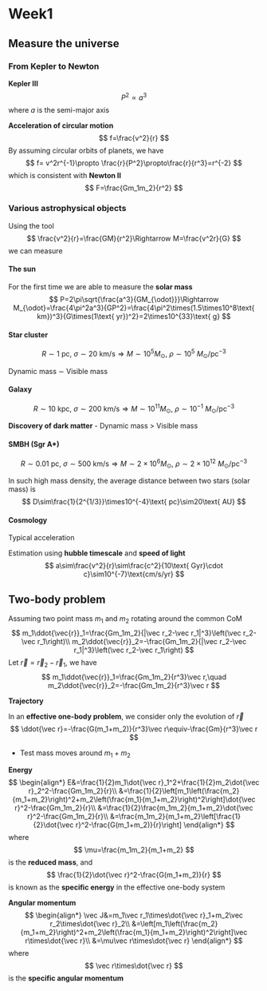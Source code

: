 # Week1

## Measure the universe

### From Kepler to Newton

**Kepler III**
$$
P^2\propto a^3
$$
where $a$ is the semi-major axis

**Acceleration of circular motion**
$$
f=\frac{v^2}{r}
$$
By assuming circular orbits of planets, we have
$$
f= v^2r^{-1}\propto \frac{r}{P^2}\propto\frac{r}{r^3}=r^{-2}
$$
which is consistent with **Newton II**
$$
F=\frac{Gm_1m_2}{r^2}
$$

### Various astrophysical objects

Using the tool
$$
\frac{v^2}{r}=\frac{GM}{r^2}\Rightarrow M=\frac{v^2r}{G}
$$
we can measure

#### The sun

For the first time we are able to measure the **solar mass**
$$
P=2\pi\sqrt{\frac{a^3}{GM_{\odot}}}\Rightarrow M_{\odot}=\frac{4\pi^2a^3}{GP^2}=\frac{4\pi^2\times(1.5\times10^8\text{ km})^3}{G\times(1\text{ yr})^2}=2\times10^{33}\text{ g}
$$

#### Star cluster

$$
R\sim1\text{ pc},\ \sigma\sim 20\text{ km/s}\Rightarrow M\sim10^5M_{\odot},\ \rho\sim10^5\ M_{\odot}\text{/pc}^{-3}
$$

Dynamic mass $\sim$ Visible mass

#### Galaxy

$$
R\sim10\text{ kpc},\ \sigma\sim 200\text{ km/s}\Rightarrow M\sim10^{11}M_{\odot},\ \rho\sim10^{-1}\ M_{\odot}\text{/pc}^{-3}
$$

**Discovery of dark matter** - Dynamic mass $>$ Visible mass

#### SMBH (Sgr A*)

$$
R\sim0.01\text{ pc},\ \sigma\sim 500\text{ km/s}\Rightarrow M\sim2\times10^{6}M_{\odot},\ \rho\sim2\times10^{12}\ M_{\odot}\text{/pc}^{-3}
$$

In such high mass density, the average distance between two stars (solar mass) is
$$
D\sim\frac{1}{2^{1/3}}\times10^{-4}\text{ pc}\sim20\text{ AU}
$$

#### Cosmology

Typical acceleration

Estimation using **hubble timescale** and **speed of light**
$$
a\sim\frac{v^2}{r}\sim\frac{c^2}{10\text{ Gyr}\cdot c}\sim10^{-7}\text{cm/s/yr}
$$

## Two-body problem

Assuming two point mass $m_1$ and $m_2$ rotating around the common CoM
$$
m_1\ddot{\vec{r}}_1=\frac{Gm_1m_2}{|\vec r_2-\vec r_1|^3}\left(\vec r_2-\vec r_1\right)\\
m_2\ddot{\vec{r}}_2=-\frac{Gm_1m_2}{|\vec r_2-\vec r_1|^3}\left(\vec r_2-\vec r_1\right)
$$
Let $\vec r=\vec r_2-\vec r_1$, we have
$$
m_1\ddot{\vec{r}}_1=\frac{Gm_1m_2}{r^3}\vec r,\quad 
m_2\ddot{\vec{r}}_2=-\frac{Gm_1m_2}{r^3}\vec r
$$

**Trajectory**

In an **effective one-body problem**, we consider only the evolution of $\vec r$
$$
\ddot{\vec r}=-\frac{G(m_1+m_2)}{r^3}\vec r\equiv-\frac{Gm}{r^3}\vec r
$$

- Test mass moves around $m_1+m_2$

**Energy**
$$
\begin{align*}
E&=\frac{1}{2}m_1\dot{\vec r}_1^2+\frac{1}{2}m_2\dot{\vec r}_2^2-\frac{Gm_1m_2}{r}\\
&=\frac{1}{2}\left[m_1\left(\frac{m_2}{m_1+m_2}\right)^2+m_2\left(\frac{m_1}{m_1+m_2}\right)^2\right]\dot{\vec r}^2-\frac{Gm_1m_2}{r}\\
&=\frac{1}{2}\frac{m_1m_2}{m_1+m_2}\dot{\vec r}^2-\frac{Gm_1m_2}{r}\\
&=\frac{m_1m_2}{m_1+m_2}\left[\frac{1}{2}\dot{\vec r}^2-\frac{G(m_1+m_2)}{r}\right]
\end{align*}
$$
where
$$
\mu=\frac{m_1m_2}{m_1+m_2}
$$
is the **reduced mass**, and
$$
\frac{1}{2}\dot{\vec r}^2-\frac{G(m_1+m_2)}{r}
$$
is known as the **specific energy** in the effective one-body system

**Angular momentum**
$$
\begin{align*}
\vec J&=m_1\vec r_1\times\dot{\vec r}_1+m_2\vec r_2\times\dot{\vec r}_2\\
&=\left[m_1\left(\frac{m_2}{m_1+m_2}\right)^2+m_2\left(\frac{m_1}{m_1+m_2}\right)^2\right]\vec r\times\dot{\vec r}\\
&=\mu\vec r\times\dot{\vec r}
\end{align*}
$$
where
$$
\vec r\times\dot{\vec r}
$$
is the **specific angular momentum**